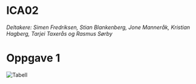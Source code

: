 # ICA02


*Deltakere: Simen Fredriksen, Stian Blankenberg, Jone Manneråk, Kristian Hagberg, Tarjei Taxerås og Rasmus Sørby*


# Oppgave 1


![Tabell](https://scontent-arn2-1.xx.fbcdn.net/v/t34.0-12/18554656_10158500507685411_1574123725_n.png?oh=728f78c15a60cee0d61f2ddcf106fc6c&oe=591D7804)
